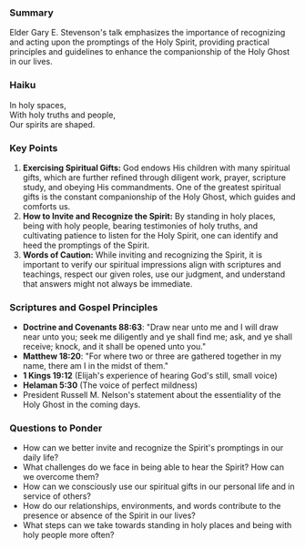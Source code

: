 ### Summary

Elder Gary E. Stevenson's talk emphasizes the importance of recognizing and acting upon the promptings of the Holy Spirit, providing practical principles and guidelines to enhance the companionship of the Holy Ghost in our lives.

### Haiku

In holy spaces,  
With holy truths and people,  
Our spirits are shaped.

### Key Points

1. **Exercising Spiritual Gifts:** God endows His children with many spiritual gifts, which are further refined through diligent work, prayer, scripture study, and obeying His commandments. One of the greatest spiritual gifts is the constant companionship of the Holy Ghost, which guides and comforts us.
2. **How to Invite and Recognize the Spirit:** By standing in holy places, being with holy people, bearing testimonies of holy truths, and cultivating patience to listen for the Holy Spirit, one can identify and heed the promptings of the Spirit.
3. **Words of Caution:** While inviting and recognizing the Spirit, it is important to verify our spiritual impressions align with scriptures and teachings, respect our given roles, use our judgment, and understand that answers might not always be immediate.

### Scriptures and Gospel Principles

- **Doctrine and Covenants 88:63**: "Draw near unto me and I will draw near unto you; seek me diligently and ye shall find me; ask, and ye shall receive; knock, and it shall be opened unto you."
- **Matthew 18:20**: "For where two or three are gathered together in my name, there am I in the midst of them."
- **1 Kings 19:12** (Elijah's experience of hearing God's still, small voice)
- **Helaman 5:30** (The voice of perfect mildness)
- President Russell M. Nelson's statement about the essentiality of the Holy Ghost in the coming days.

### Questions to Ponder

- How can we better invite and recognize the Spirit's promptings in our daily life?
- What challenges do we face in being able to hear the Spirit? How can we overcome them?
- How can we consciously use our spiritual gifts in our personal life and in service of others?
- How do our relationships, environments, and words contribute to the presence or absence of the Spirit in our lives?
- What steps can we take towards standing in holy places and being with holy people more often?